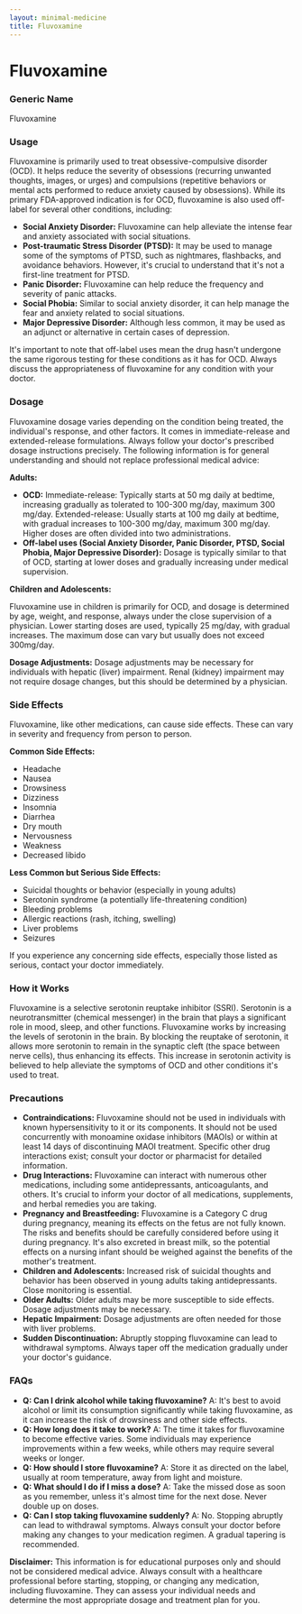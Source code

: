 ```yaml
---
layout: minimal-medicine
title: Fluvoxamine
---
```


# Fluvoxamine
### Generic Name
Fluvoxamine

### Usage

Fluvoxamine is primarily used to treat obsessive-compulsive disorder (OCD).  It helps reduce the severity of obsessions (recurring unwanted thoughts, images, or urges) and compulsions (repetitive behaviors or mental acts performed to reduce anxiety caused by obsessions).  While its primary FDA-approved indication is for OCD, fluvoxamine is also used off-label for several other conditions, including:

* **Social Anxiety Disorder:**  Fluvoxamine can help alleviate the intense fear and anxiety associated with social situations.
* **Post-traumatic Stress Disorder (PTSD):**  It may be used to manage some of the symptoms of PTSD, such as nightmares, flashbacks, and avoidance behaviors.  However, it's crucial to understand that it's not a first-line treatment for PTSD.
* **Panic Disorder:** Fluvoxamine can help reduce the frequency and severity of panic attacks.
* **Social Phobia:** Similar to social anxiety disorder, it can help manage the fear and anxiety related to social situations.
* **Major Depressive Disorder:** Although less common, it may be used as an adjunct or alternative in certain cases of depression.

It's important to note that off-label uses mean the drug hasn't undergone the same rigorous testing for these conditions as it has for OCD.  Always discuss the appropriateness of fluvoxamine for any condition with your doctor.


### Dosage

Fluvoxamine dosage varies depending on the condition being treated, the individual's response, and other factors.  It comes in immediate-release and extended-release formulations.  Always follow your doctor's prescribed dosage instructions precisely.  The following information is for general understanding and should not replace professional medical advice:

**Adults:**

* **OCD:**  Immediate-release: Typically starts at 50 mg daily at bedtime, increasing gradually as tolerated to 100-300 mg/day, maximum 300 mg/day. Extended-release: Usually starts at 100 mg daily at bedtime, with gradual increases to 100-300 mg/day, maximum 300 mg/day.  Higher doses are often divided into two administrations.
* **Off-label uses (Social Anxiety Disorder, Panic Disorder, PTSD, Social Phobia, Major Depressive Disorder):** Dosage is typically similar to that of OCD, starting at lower doses and gradually increasing under medical supervision.

**Children and Adolescents:**

Fluvoxamine use in children is primarily for OCD, and dosage is determined by age, weight, and response, always under the close supervision of a physician.  Lower starting doses are used, typically 25 mg/day, with gradual increases.  The maximum dose can vary but usually does not exceed 300mg/day.  

**Dosage Adjustments:**  Dosage adjustments may be necessary for individuals with hepatic (liver) impairment. Renal (kidney) impairment may not require dosage changes, but this should be determined by a physician.


### Side Effects

Fluvoxamine, like other medications, can cause side effects.  These can vary in severity and frequency from person to person.

**Common Side Effects:**

* Headache
* Nausea
* Drowsiness
* Dizziness
* Insomnia
* Diarrhea
* Dry mouth
* Nervousness
* Weakness
* Decreased libido

**Less Common but Serious Side Effects:**

* Suicidal thoughts or behavior (especially in young adults)
* Serotonin syndrome (a potentially life-threatening condition)
* Bleeding problems
* Allergic reactions (rash, itching, swelling)
* Liver problems
* Seizures


If you experience any concerning side effects, especially those listed as serious, contact your doctor immediately.


### How it Works

Fluvoxamine is a selective serotonin reuptake inhibitor (SSRI).  Serotonin is a neurotransmitter (chemical messenger) in the brain that plays a significant role in mood, sleep, and other functions.  Fluvoxamine works by increasing the levels of serotonin in the brain. By blocking the reuptake of serotonin, it allows more serotonin to remain in the synaptic cleft (the space between nerve cells), thus enhancing its effects. This increase in serotonin activity is believed to help alleviate the symptoms of OCD and other conditions it's used to treat.


### Precautions

* **Contraindications:** Fluvoxamine should not be used in individuals with known hypersensitivity to it or its components.  It should not be used concurrently with monoamine oxidase inhibitors (MAOIs) or within at least 14 days of discontinuing MAOI treatment.  Specific other drug interactions exist; consult your doctor or pharmacist for detailed information.
* **Drug Interactions:**  Fluvoxamine can interact with numerous other medications, including some antidepressants, anticoagulants, and others.  It's crucial to inform your doctor of all medications, supplements, and herbal remedies you are taking.
* **Pregnancy and Breastfeeding:** Fluvoxamine is a Category C drug during pregnancy, meaning its effects on the fetus are not fully known.  The risks and benefits should be carefully considered before using it during pregnancy.  It's also excreted in breast milk, so the potential effects on a nursing infant should be weighed against the benefits of the mother's treatment.
* **Children and Adolescents:**  Increased risk of suicidal thoughts and behavior has been observed in young adults taking antidepressants. Close monitoring is essential.
* **Older Adults:** Older adults may be more susceptible to side effects. Dosage adjustments may be necessary.
* **Hepatic Impairment:**  Dosage adjustments are often needed for those with liver problems.
* **Sudden Discontinuation:**  Abruptly stopping fluvoxamine can lead to withdrawal symptoms.  Always taper off the medication gradually under your doctor's guidance.


### FAQs

* **Q: Can I drink alcohol while taking fluvoxamine?**  A: It's best to avoid alcohol or limit its consumption significantly while taking fluvoxamine, as it can increase the risk of drowsiness and other side effects.
* **Q: How long does it take to work?** A: The time it takes for fluvoxamine to become effective varies.  Some individuals may experience improvements within a few weeks, while others may require several weeks or longer.
* **Q: How should I store fluvoxamine?** A: Store it as directed on the label, usually at room temperature, away from light and moisture.
* **Q: What should I do if I miss a dose?** A: Take the missed dose as soon as you remember, unless it's almost time for the next dose.  Never double up on doses.
* **Q: Can I stop taking fluvoxamine suddenly?** A: No.  Stopping abruptly can lead to withdrawal symptoms. Always consult your doctor before making any changes to your medication regimen.  A gradual tapering is recommended.


**Disclaimer:**  This information is for educational purposes only and should not be considered medical advice.  Always consult with a healthcare professional before starting, stopping, or changing any medication, including fluvoxamine.  They can assess your individual needs and determine the most appropriate dosage and treatment plan for you.
